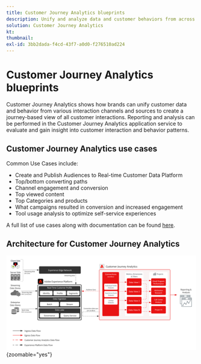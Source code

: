```yaml
---
title: Customer Journey Analytics blueprints
description: Unify and analyze data and customer behaviors from across the customer journey
solution: Customer Journey Analytics
kt: 
thumbnail:
exl-id: 3bb2dada-f4cd-43f7-a0d0-f276510ad224
---
```

# Customer Journey Analytics blueprints

Customer Journey Analytics shows how brands can unify customer data and behavior from various interaction channels and sources to create a journey-based view of all customer interactions. Reporting and analysis can be performed in the Customer Journey Analytics application service to evaluate and gain insight into customer interaction and behavior patterns. 

## Customer Journey Analytics use cases

Common Use Cases include:

* Create and Publish Audiences to Real-time Customer Data Platform
* Top/bottom converting paths
* Channel engagement and conversion 
* Top viewed content
* Top Categories and products
* What campaigns resulted in conversion and increased engagement
* Tool usage analysis to optimize self-service experiences

A full list of use cases along with documentation can be found [here](https://experienceleague.adobe.com/docs/analytics-platform/using/cja-usecases/cja-usecases.html?lang=en).

## Architecture for Customer Journey Analytics

![Architecture diagram](assets/CJA.svg){zoomable="yes"}